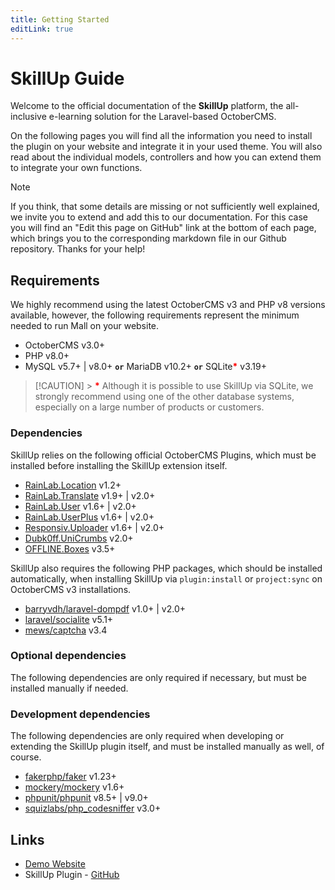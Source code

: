 ```yaml
---
title: Getting Started
editLink: true
---
```


# SkillUp Guide

Welcome to the official documentation of the **SkillUp** platform, the all-inclusive e-learning solution
for the Laravel-based OctoberCMS.

On the following pages you will find all the information you need to install the plugin on your
website and integrate it in your used theme. You will also read about the individual models,
controllers and how you can extend them to integrate your own functions.

> [!NOTE]
> If you think, that some details are missing or not sufficiently well explained, we invite you to
> extend and add this to our documentation. For this case you will find an "Edit this page on GitHub"
> link at the bottom of each page, which brings you to the corresponding markdown file in our Github
> repository. Thanks for your help!

## Requirements

We highly recommend using the latest OctoberCMS v3 and PHP v8 versions available, however, the
following requirements represent the minimum needed to run Mall on your website.

- OctoberCMS v3.0+
- PHP v8.0+
- MySQL v5.7+ | v8.0+ **`or`** MariaDB v10.2+ **`or`** SQLite<span style="color: red;">**\***</span> v3.19+

> [!CAUTION] > <span style="color: red;">**\***</span> Although it is possible to use SkillUp via SQLite, we
> strongly recommend using one of the other database systems, especially on a large number of
> products or customers.

### Dependencies

SkillUp relies on the following official OctoberCMS Plugins, which must be installed before installing the SkillUp extension itself.

- [RainLab.Location](https://octobercms.com/plugin/rainlab-location) v1.2+
- [RainLab.Translate](https://octobercms.com/plugin/rainlab-translate) v1.9+ | v2.0+
- [RainLab.User](https://octobercms.com/plugin/rainlab-user) v1.6+ | v2.0+
- [RainLab.UserPlus](https://octobercms.com/plugin/rainlab-user) v1.6+ | v2.0+
- [Responsiv.Uploader](https://octobercms.com/plugin/rainlab-user) v1.6+ | v2.0+
- [Dubk0ff.UniCrumbs](https://github.com/dubk0ff/unicrumbs-plugin) v2.0+
- [OFFLINE.Boxes](https://octobercms.com/plugin/offline-boxes) v3.5+

SkillUp also requires the following PHP packages, which should be installed automatically, when
installing SkillUp via `plugin:install` or `project:sync` on OctoberCMS v3 installations.

- [barryvdh/laravel-dompdf](https://packagist.org/packages/barryvdh/laravel-dompdf) v1.0+ | v2.0+
- [laravel/socialite](https://packagist.org/packages/laravel/socialite) v5.1+
- [mews/captcha](https://packagist.org/packages/hashids/hashids) v3.4


### Optional dependencies

The following dependencies are only required if necessary, but must be installed manually if needed.

### Development dependencies

The following dependencies are only required when developing or extending the SkillUp plugin itself, and must be installed manually as well, of course.

- [fakerphp/faker](https://packagist.org/packages/fakerphp/faker) v1.23+
- [mockery/mockery](https://packagist.org/packages/mockery/mockery) v1.6+
- [phpunit/phpunit](https://packagist.org/packages/omnipay/stripe) v8.5+ | v9.0+
- [squizlabs/php_codesniffer](https://packagist.org/packages/squizlabs/php_codesniffer) v3.0+

## Links

- [Demo Website](https://skillup.global)
- SkillUp Plugin - [GitHub](https://github.com/voilaah/oc-skillup-plugin)
